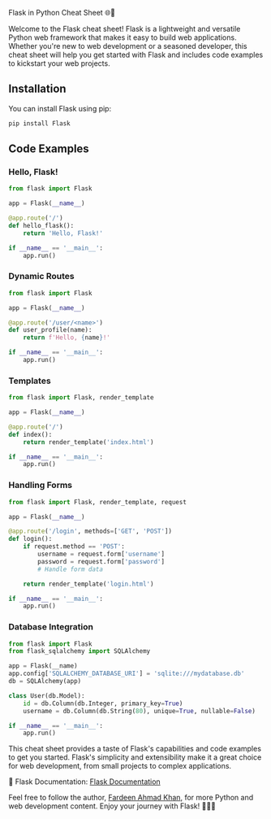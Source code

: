  Flask in Python Cheat Sheet 🌐🐍

Welcome to the Flask cheat sheet! Flask is a lightweight and versatile Python web framework that makes it easy to build web applications. Whether you're new to web development or a seasoned developer, this cheat sheet will help you get started with Flask and includes code examples to kickstart your web projects.

## Installation

You can install Flask using pip:

```python
pip install Flask
```

## Code Examples

### Hello, Flask!

```python
from flask import Flask

app = Flask(__name__)

@app.route('/')
def hello_flask():
    return 'Hello, Flask!'

if __name__ == '__main__':
    app.run()
```

### Dynamic Routes

```python
from flask import Flask

app = Flask(__name__)

@app.route('/user/<name>')
def user_profile(name):
    return f'Hello, {name}!'

if __name__ == '__main__':
    app.run()
```

### Templates

```python
from flask import Flask, render_template

app = Flask(__name__)

@app.route('/')
def index():
    return render_template('index.html')

if __name__ == '__main__':
    app.run()
```

### Handling Forms

```python
from flask import Flask, render_template, request

app = Flask(__name__)

@app.route('/login', methods=['GET', 'POST'])
def login():
    if request.method == 'POST':
        username = request.form['username']
        password = request.form['password']
        # Handle form data

    return render_template('login.html')

if __name__ == '__main__':
    app.run()
```

### Database Integration

```python
from flask import Flask
from flask_sqlalchemy import SQLAlchemy

app = Flask(__name)
app.config['SQLALCHEMY_DATABASE_URI'] = 'sqlite:///mydatabase.db'
db = SQLAlchemy(app)

class User(db.Model):
    id = db.Column(db.Integer, primary_key=True)
    username = db.Column(db.String(80), unique=True, nullable=False)

if __name__ == '__main__':
    app.run()
```

This cheat sheet provides a taste of Flask's capabilities and code examples to get you started. Flask's simplicity and extensibility make it a great choice for web development, from small projects to complex applications.

📖 Flask Documentation: [Flask Documentation](https://flask.palletsprojects.com/)

Feel free to follow the author, [Fardeen Ahmad Khan](https://github.com/I-Fardeen), for more Python and web development content. Enjoy your journey with Flask! 🚀🌐📝
